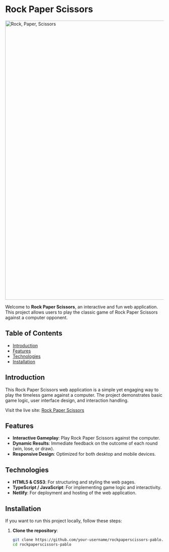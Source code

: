 # Rock Paper Scissors

<img width="886" alt="Rock, Paper, Scissors" src="https://github.com/user-attachments/assets/b37fe77a-5ea3-48ca-b42a-4f9af75a95b8">

Welcome to **Rock Paper Scissors**, an interactive and fun web application. This project allows users to play the classic game of Rock Paper Scissors against a computer opponent.

## Table of Contents
- [Introduction](#introduction)
- [Features](#features)
- [Technologies](#technologies)
- [Installation](#installation)

## Introduction

This Rock Paper Scissors web application is a simple yet engaging way to play the timeless game against a computer. The project demonstrates basic game logic, user interface design, and interaction handling.

Visit the live site: [Rock Paper Scissors](https://rockpaperscissorspablo.netlify.app/)

## Features

- **Interactive Gameplay**: Play Rock Paper Scissors against the computer.
- **Dynamic Results**: Immediate feedback on the outcome of each round (win, lose, or draw).
- **Responsive Design**: Optimized for both desktop and mobile devices.

## Technologies

- **HTML5 & CSS3**: For structuring and styling the web pages.
- **TypeScript / JavaScript**: For implementing game logic and interactivity.
- **Netlify**: For deployment and hosting of the web application.

## Installation

If you want to run this project locally, follow these steps:

1. **Clone the repository**:
   ```bash
   git clone https://github.com/your-username/rockpaperscissors-pablo.git
   cd rockpaperscissors-pablo
